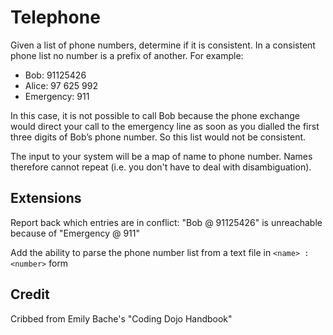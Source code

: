 Telephone
=========

Given a list of phone numbers, determine if it is consistent. In a
consistent phone list no number is a prefix of another. For example:

* Bob: 91125426
* Alice: 97 625 992
* Emergency: 911

In this case, it is not possible to call Bob because the phone
exchange would direct your call to the emergency line as soon as you
dialled the first three digits of Bob’s phone number. So this list
would not be consistent.

The input to your system will be a map of name to phone number.  Names
therefore cannot repeat (i.e. you don't have to deal with
disambiguation).

Extensions
----------

Report back which entries are in conflict: "Bob @ 91125426" is unreachable 
because of "Emergency @ 911"

Add the ability to parse the phone number list from a text file in
`<name> : <number>` form

Credit
------

Cribbed from Emily Bache's "Coding Dojo Handbook"
